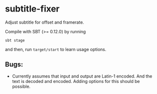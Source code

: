 subtitle-fixer
==============

Adjust subtitle for offset and framerate.

Compile with SBT (>= 0.12.0) by running

```
sbt stage
```

and then, run `target/start` to learn usage options.

## Bugs:

* Currently assumes that input and output are Latin-1 encoded. And the text is
  decoded and encoded. Adding options for this should be possible.

